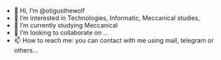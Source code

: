 - 👋 Hi, I’m @otigusthewolf
- 👀 I’m interested in Technologies, Informatic, Meccanical studies, 
- 🌱 I’m currently studying Meccanical 
- 💞️ I’m looking to collaborate on ...
- 📫 How to reach me: you can contact with me using mail, telegram or others...

<!---
otigusthewolf/otigusthewolf is a ✨ special ✨ repository because its `README.md` (this file) appears on your GitHub profile.
You can click the Preview link to take a look at your changes.
--->
